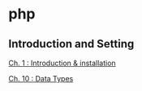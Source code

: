 # php

## Introduction and Setting 

[Ch. 1 : Introduction & installation](./PHP%20Introduction%20&%20Installation.htm)

[Ch. 10 : Data Types](./PHP%20Data%20Types.html)

